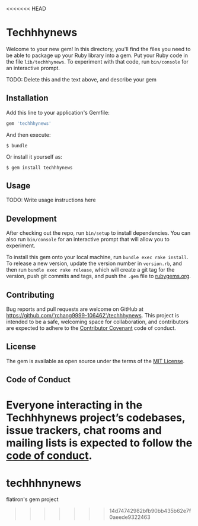 <<<<<<< HEAD
# Techhhynews

Welcome to your new gem! In this directory, you'll find the files you need to be able to package up your Ruby library into a gem. Put your Ruby code in the file `lib/techhhynews`. To experiment with that code, run `bin/console` for an interactive prompt.

TODO: Delete this and the text above, and describe your gem

## Installation

Add this line to your application's Gemfile:

```ruby
gem 'techhhynews'
```

And then execute:

    $ bundle

Or install it yourself as:

    $ gem install techhhynews

## Usage

TODO: Write usage instructions here

## Development

After checking out the repo, run `bin/setup` to install dependencies. You can also run `bin/console` for an interactive prompt that will allow you to experiment.

To install this gem onto your local machine, run `bundle exec rake install`. To release a new version, update the version number in `version.rb`, and then run `bundle exec rake release`, which will create a git tag for the version, push git commits and tags, and push the `.gem` file to [rubygems.org](https://rubygems.org).

## Contributing

Bug reports and pull requests are welcome on GitHub at https://github.com/'rchang9999-106462'/techhhynews. This project is intended to be a safe, welcoming space for collaboration, and contributors are expected to adhere to the [Contributor Covenant](http://contributor-covenant.org) code of conduct.

## License

The gem is available as open source under the terms of the [MIT License](https://opensource.org/licenses/MIT).

## Code of Conduct

Everyone interacting in the Techhhynews project’s codebases, issue trackers, chat rooms and mailing lists is expected to follow the [code of conduct](https://github.com/'rchang9999-106462'/techhhynews/blob/master/CODE_OF_CONDUCT.md).
=======
# techhhnynews
flatiron's gem project
>>>>>>> 14d74742982bfb90bb435b62e7f0aeede9322463
